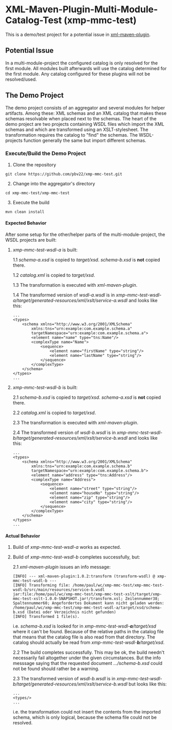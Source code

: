 # XML-Maven-Plugin-Multi-Module-Catalog-Test (xmp-mmc-test)

This is a demo/test project for a potential issue in
[xml-maven-plugin](https://github.com/mojohaus/xml-maven-plugin).

## Potential Issue

In a multi-module-project the configured catalog is only resolved for the first
module. All modules built afterwards will use the catalog determined for the
first module. Any catalog configured for these plugins will not be
resolved/used.

## The Demo Project

The demo project consists of an aggregator and several modules for helper
artifacts. Among these: XML schemas and an XML catalog that makes these schemas
resolvable when placed next to the schemas. The heart of the demo project are
two projects containing WSDL files which import the XML schemas and which are
transformed using an XSLT-stylesheet. The transformation requires the catalog to
"find" the schemas. The WSDL-projects function generally the same but import
different schemas.

### Execute/Build the Demo Project

1. Clone the repository

```
git clone https://github.com/pbv22/xmp-mmc-test.git
```

2. Change into the aggregator's directory

```
cd xmp-mmc-test/xmp-mmc-test
```

3. Execute the build

```
mvn clean install
```

#### Expected Behavior

After some setup for the other/helper parts of the multi-module-project, the
WSDL projects are built:

1. _xmp-mmc-test-wsdl-a_ is built:
	
	1.1 _schema-a.xsd_ is copied to _target/xsd_. _schema-b.xsd_ is **not**
	copied there.
	
	1.2 _catalog.xml_ is copied to _target/xsd_.
	
	1.3 The transformation is executed with _xml-maven-plugin_.
	
	1.4 The transformed version of _wsdl-a.wsdl_ is in
	_xmp-mmc-test-wsdl-a/target/generated-resources/xml/xslt/service-a.wsdl_
	and looks like this:
	
	```
	...
	<types>
		<schema xmlns="http://www.w3.org/2001/XMLSchema"
			xmlns:tns="urn:example:com.example.schema.a"
			targetNamespace="urn:example:com.example.schema.a">
			<element name="name" type="tns:Name"/>
			<complexType name="Name">
				<sequence>
					<element name="firstName" type="string"/>
					<element name="lastName" type="string"/>
				</sequence>
			</complexType>
		</schema>
	</types>
	...
	```
	
2. _xmp-mmc-test-wsdl-b_ is built:
	
	2.1 _schema-b.xsd_ is copied to _target/xsd_. _schema-a.xsd_ is **not**
	copied there.
	
	2.2 _catalog.xml_ is copied to _target/xsd_.
	
	2.3 The transformation is executed with _xml-maven-plugin_.
	
	2.4 The transformed version of _wsdl-b.wsdl_ is in
	_xmp-mmc-test-wsdl-b/target/generated-resources/xml/xslt/service-b.wsdl_
	and looks like this:
	
	```
	...
	<types>
		<schema xmlns="http://www.w3.org/2001/XMLSchema"
			xmlns:tns="urn:example:com.example.schema.b"
			targetNamespace="urn:example:com.example.schema.b">
			<element name="address" type="tns:Address"/>
			<complexType name="Address">
				<sequence>
					<element name="street" type="string"/>
					<element name="houseNo" type="string"/>
					<element name="zip" type="string"/>
					<element name="city" type="string"/>
				</sequence>
			</complexType>
		</schema>
	</types>
	...
	```

#### Actual Behavior

1. Build of _xmp-mmc-test-wsdl-a_ works as expected.

2. Build of _xmp-mmc-test-wsdl-b_ completes successfully, but:
	
	2.1 _xml-maven-plugin_ issues an info message:
	
	```
	[INFO] --- xml-maven-plugin:1.0.2:transform (transform-wsdl) @ xmp-mmc-test-wsdl-b ---
	[INFO] Transforming file: /home/paul/wc/xmp-mmc-test/xmp-mmc-test-wsdl-b/src/main/resources/service-b.wsdl
	jar:file:/home/paul/wc/xmp-mmc-test/xmp-mmc-test-xslt/target/xmp-mmc-test-xslt-1.0.0-SNAPSHOT.jar!/transform.xsl; Zeilennummer38; Spaltennummer60; Angefordertes Dokument kann nicht geladen werden: /home/paul/wc/xmp-mmc-test/xmp-mmc-test-wsdl-a/target/xsd/schema-b.xsd (Datei oder Verzeichnis nicht gefunden)
	[INFO] Transformed 1 file(s).
	```
	
	i.e. _schema-b.xsd_ is looked for in _xmp-mmc-test-wsdl-**a**/target/xsd_
	where it can't be found. Because of the relative paths in the catalog file
	that means that the catalog file is also read from that directory. The
	catalog should actually be read from _xmp-mmc-test-wsdl-**b**/target/xsd_.
	
	2.2 The build completes successfully. This may be ok, the build needn't
	necessarily fail altogether under the given circumstances. But the info
	messsage saying that the requested document _.../schema-b.xsd_ could not be
	found should rather be a warning.
	
	2.3 The transformed version of _wsdl-b.wsdl_ is in
	_xmp-mmc-test-wsdl-b/target/generated-resources/xml/xslt/service-b.wsdl_
	but looks like this:
	
	```
	...
	<types/>
	...
	```
	
	i.e. the transformation could not insert the contents from the imported
	schema, which is only logical, because the schema file could not be
	resolved.

